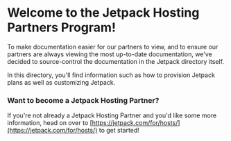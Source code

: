 # Welcome to the Jetpack Hosting Partners Program!

To make documentation easier for our partners to view, and to ensure our partners are always viewing the most up-to-date documentation, we've decided to source-control the documentation in the Jetpack directory itself.

In this directory, you'll find information such as how to provision Jetpack plans as well as customizing Jetpack.

### Want to become a Jetpack Hosting Partner?

If you're not already a Jetpack Hosting Partner and you'd like some more information, head on over to [https://jetpack.com/for/hosts/](https://jetpack.com/for/hosts/) to get started!
